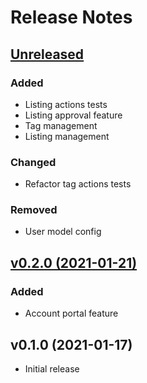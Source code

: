 # Release Notes

## [Unreleased](https://github.com/marketplaceful/laravel-marketplaceful/compare/v0.2.0...master)

### Added

- Listing actions tests
- Listing approval feature
- Tag management
- Listing management

### Changed

- Refactor tag actions tests

### Removed

- User model config

## [v0.2.0 (2021-01-21)](https://github.com/marketplaceful/laravel-marketplaceful/compare/v0.1.0...v0.2.0)

### Added

- Account portal feature

## v0.1.0 (2021-01-17)

- Initial release

